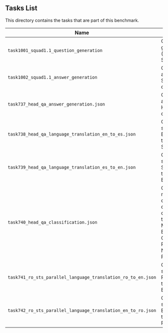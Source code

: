 ## Tasks List 

This directory contains the tasks that are part of this benchmark. 


Name | Summary | Category
---- | ----------- | --------
`task1001_squad1.1_question_generation` | Generating guestions (based on SQuAD 1.1) | Question Generation  
`task1002_squad1.1_answer_generation` | Generating answers to SQuAD 1.1 questions | Answer Generation
`task737_head_qa_answer_generation.json` | Generating answers to HEAD_QA questions | Answer Generation
`task738_head_qa_language_translation_en_to_es.json` | Given a sentence in English translate it to Spanish | Language Translation
`task739_head_qa_language_translation_es_to_en.json` | Given a sentence in Spanish translate it to English | Language Translation
`task740_head_qa_classification.json` | Given a multiple-choice question classify its topic into Medicine, Biology, Chemistry, Psychology, Nursing and Pharamacology | Text Classification
`task741_ro_sts_parallel_language_translation_ro_to_en.json` | Given a sentence in Romanian translate it to English | Language Translation
`task742_ro_sts_parallel_language_translation_en_to_ro.json` | Given a sentence in English translate it to Romanian | Language Translation 

